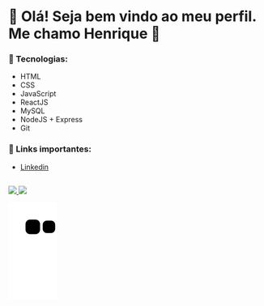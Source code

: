 # 👋 Olá! Seja bem vindo ao meu perfil. Me chamo Henrique 👋

### 📓 Tecnologias:
- HTML
- CSS
- JavaScript
- ReactJS
- MySQL
- NodeJS + Express
- Git

### 🔗 Links importantes:
- <a href="https://www.linkedin.com/in/henrique-contini-83a149215/">Linkedin</a>
##

<div>
  <a href="https://github.com/HenriqueContini">
  <img height="150em" src="https://github-readme-stats.vercel.app/api?username=HenriqueContini&show_icons=true&theme=highcontrast&include_all_commits=true&count_private=true"/>
  <img height="150em" src="https://github-readme-stats.vercel.app/api/top-langs/?username=HenriqueContini&layout=compact&langs_count=7&theme=highcontrast"/>
</div>



![Snake animation](https://github.com/HenriqueContini/HenriqueContini/blob/output/github-contribution-grid-snake.svg)
